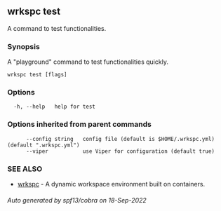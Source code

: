 ## wrkspc test

A command to test functionalities.

### Synopsis


A "playground" command to test functionalities quickly.


```
wrkspc test [flags]
```

### Options

```
  -h, --help   help for test
```

### Options inherited from parent commands

```
      --config string   config file (default is $HOME/.wrkspc.yml) (default ".wrkspc.yml")
      --viper           use Viper for configuration (default true)
```

### SEE ALSO

* [wrkspc](wrkspc.md)	 - A dynamic workspace environment built on containers.

###### Auto generated by spf13/cobra on 18-Sep-2022
